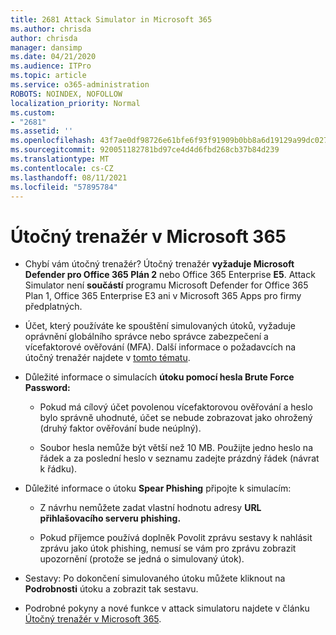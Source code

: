 ```yaml
---
title: 2681 Attack Simulator in Microsoft 365
ms.author: chrisda
author: chrisda
manager: dansimp
ms.date: 04/21/2020
ms.audience: ITPro
ms.topic: article
ms.service: o365-administration
ROBOTS: NOINDEX, NOFOLLOW
localization_priority: Normal
ms.custom:
- "2681"
ms.assetid: ''
ms.openlocfilehash: 43f7ae0df98726e61bfe6f93f91909b0bb8a6d19129a99dc027e8b563bc35a6c
ms.sourcegitcommit: 920051182781bd97ce4d4d6fbd268cb37b84d239
ms.translationtype: MT
ms.contentlocale: cs-CZ
ms.lasthandoff: 08/11/2021
ms.locfileid: "57895784"
---
```

# <a name="attack-simulator-in-microsoft-365"></a>Útočný trenažér v Microsoft 365

- Chybí vám útočný trenažér? Útočný trenažér **vyžaduje Microsoft Defender pro Office 365 Plán 2** nebo Office 365 Enterprise **E5**. Attack Simulator není **součástí** programu Microsoft Defender for Office 365 Plan 1, Office 365 Enterprise E3 ani v Microsoft 365 Apps pro firmy předplatných.

- Účet, který používáte ke spouštění simulovaných útoků, vyžaduje oprávnění globálního správce nebo správce zabezpečení a vícefaktorové ověřování (MFA). Další informace o požadavcích na útočný trenažér najdete v [tomto tématu](https://docs.microsoft.com/microsoft-365/security/office-365-security/attack-simulator).

- Důležité informace o simulacích **útoku pomocí hesla Brute Force Password:**

  - Pokud má cílový účet povolenou vícefaktorovou ověřování a heslo bylo správně uhodnuté, účet se nebude zobrazovat jako ohrožený (druhý faktor ověřování bude neúplný).

  - Soubor hesla nemůže být větší než 10 MB. Použijte jedno heslo na řádek a za poslední heslo v seznamu zadejte prázdný řádek (návrat k řádku).

- Důležité informace o útoku **Spear Phishing** připojte k simulacím:

  - Z návrhu nemůžete zadat vlastní hodnotu adresy **URL přihlašovacího serveru phishing.**

  - Pokud příjemce používá [](https://docs.microsoft.com/microsoft-365/security/office-365-security/enable-the-report-message-add-in) doplněk Povolit zprávu sestavy k nahlásit zprávu jako útok phishing, nemusí se vám pro zprávu zobrazit upozornění (protože se jedná o simulovaný útok).

- Sestavy: Po dokončení simulovaného útoku můžete kliknout na **Podrobnosti** útoku a zobrazit tak sestavu.

- Podrobné pokyny a nové funkce v attack simulatoru najdete v článku [Útočný trenažér v Microsoft 365](https://docs.microsoft.com/microsoft-365/security/office-365-security/attack-simulator).
